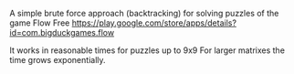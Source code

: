 A simple brute force approach (backtracking) for solving puzzles of the game Flow Free https://play.google.com/store/apps/details?id=com.bigduckgames.flow

It works in reasonable times for puzzles up to 9x9
For larger matrixes the time grows exponentially.

